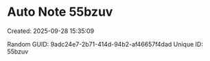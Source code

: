 ﻿# Auto Note 55bzuv
Created: 2025-09-28 15:35:09

Random GUID: 9adc24e7-2b71-414d-94b2-af46657f4dad
Unique ID: 55bzuv

